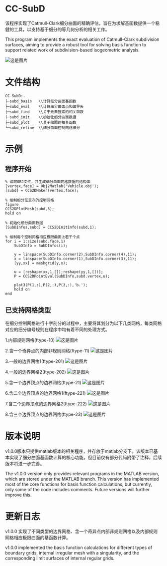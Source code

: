 # CC-SubD
该程序实现了Catmull-Clark细分曲面的精确评估，旨在为求解基函数提供一个稳健的工具，以支持基于细分的等几何分析的相关工作。

This program implements the exact evaluation of Catmull-Clark subdivision surfaces, aiming to provide a robust tool for solving basis function to support related work of subdivision-based isogeometric analysis.

![这是图片](https://raw.githubusercontent.com/JinLingzhi/Pictures/main/freecompress-vehicle.png)

# 文件结构
```
CC-SubD:.
├─subd_basis   \\计算细分曲面基函数
├─subd_eval    \\计算细分曲面点和偏导矢
├─subd_find    \\关于元素搜索的相关函数
├─subd_init    \\初始化细分曲面数据
├─subd_plot    \\关于绘图的相关函数
└─subd_refine  \\细分曲面控制网格细分
```

# 示例

## 程序开始
```
% 读取OBJ文件，并生成细分曲面网格数据的结构体
[vertex,face] = Obj2Matlab('Vehicle.obj');
[subd] = CCS2DMaker(vertex,face);

% 绘制细分任意次的控制网格
figure
CCS2DPlotMesh(subd,3);
hold on

% 初始化细分曲面数据
[SubDInfos,subd] = CCS2DInitInfo(subd,1);

% 绘制每个控制网格相应极限曲面上若干个点
for i = 1:size(subd.face,1)
    SubDInfo = SubDInfos(i);

    y = linspace(SubDInfo.corner(2),SubDInfo.corner(4),11);
    x = linspace(SubDInfo.corner(1),SubDInfo.corner(3),11);
    [yy,xx] = meshgrid(y,x);

    u = [reshape(xx,1,[]);reshape(yy,1,[])];
    P = CCS2DPointEval(SubDInfo,subd.vertex,u);

    plot3(P(1,:),P(2,:),P(3,:),'b.');
    hold on
end

```

## 已支持网格类型
在细分控制网格进行十字剖分的过程中，主要将其划分为以下几类网格，每类网格对应的细分编号规则在程序中均有着不同的处理方式。

1.内部规则网格(ftype-10)
![这是图片](https://raw.githubusercontent.com/JinLingzhi/Pictures/main/ftype-10.png)

2.含一个奇异点的内部非规则网格(ftype-11)
![这是图片](https://raw.githubusercontent.com/JinLingzhi/Pictures/main/ftype-11.png)

3.一般的边界网格1(ftype-201)
![这是图片](https://raw.githubusercontent.com/JinLingzhi/Pictures/main/ftype-201.png)

4.一般的边界网格2(ftype-202)
![这是图片](https://raw.githubusercontent.com/JinLingzhi/Pictures/main/ftype-202.png)

5.含一个边界顶点的边界网格(ftype-21)
![这是图片](https://raw.githubusercontent.com/JinLingzhi/Pictures/main/ftype-21.png)

6.含二个边界顶点的边界网格1(ftype-221)
![这是图片](https://raw.githubusercontent.com/JinLingzhi/Pictures/main/ftype-221.png)

7.含二个边界顶点的边界网格2(ftype-222)
![这是图片](https://raw.githubusercontent.com/JinLingzhi/Pictures/main/ftype-222.png)

8.含三个边界顶点的边界网格(ftype-23)
![这是图片](https://raw.githubusercontent.com/JinLingzhi/Pictures/main/ftype-23.png)

# 版本说明
v1.0.0版本只提供matlab版本的相关程序，并存放于matlab分支下。该版本已基本实现了细分曲面基函数计算的核心功能，但目前仅有部分代码附带了注释，后续版本将进一步完善。

The v1.0.0 version only provides relevant programs in the MATLAB version, which are stored under the MATLAB branch. This version has implemented most of the core functions for basis function calculations, but currently, only some of the code includes comments. Future versions will further improve this.

# 更新日志
v1.0.0 
实现了不同类型的边界网格、含一个奇异点内部非规则网格以及内部规则网格相应极限曲面的基函数计算。

v1.0.0 implemented the basis function calculations for different types of boundary grids, internal irregular mesh with a singularity, and the corresponding limit surfaces of internal regular grids.